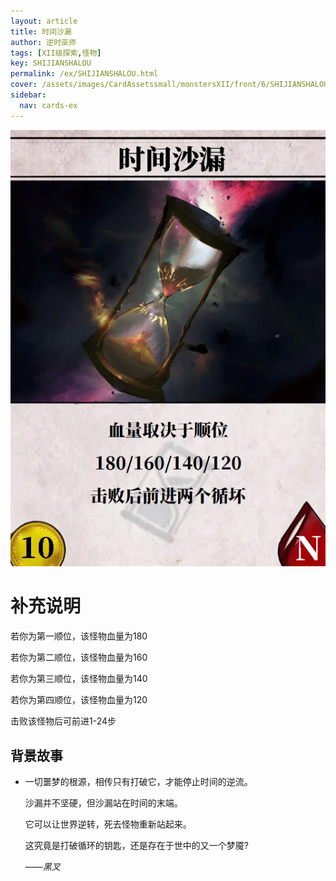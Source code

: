 ```yaml
---
layout: article
title: 时间沙漏
author: 逆时巫师
tags: [XII级探索,怪物]
key: SHIJIANSHALOU
permalink: /ex/SHIJIANSHALOU.html
cover: /assets/images/CardAssetssmall/monstersXII/front/6/SHIJIANSHALOU.webp
sidebar:
  nav: cards-ex
---
```

![](/assets/images/CardAssets/monstersXII/front/6/SHIJIANSHALOU.webp)

# 补充说明

若你为第一顺位，该怪物血量为180

若你为第二顺位，该怪物血量为160

若你为第三顺位，该怪物血量为140

若你为第四顺位，该怪物血量为120

击败该怪物后可前进1-24步


## 背景故事

* 一切噩梦的根源，相传只有打破它，才能停止时间的逆流。

  沙漏并不坚硬，但沙漏站在时间的末端。

  它可以让世界逆转，死去怪物重新站起来。

  这究竟是打破循环的钥匙，还是存在于世中的又一个梦魇?

  *——黑叉*
